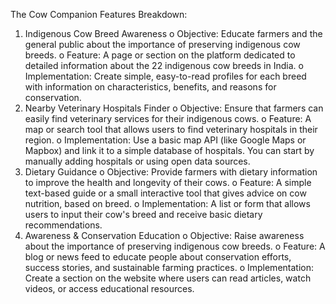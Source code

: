 The Cow Companion
Features Breakdown:
1.	Indigenous Cow Breed Awareness
o	Objective: Educate farmers and the general public about the importance of preserving indigenous cow breeds.
o	Feature: A page or section on the platform dedicated to detailed information about the 22 indigenous cow breeds in India.
o	Implementation: Create simple, easy-to-read profiles for each breed with information on characteristics, benefits, and reasons for conservation.
2.	Nearby Veterinary Hospitals Finder
o	Objective: Ensure that farmers can easily find veterinary services for their indigenous cows.
o	Feature: A map or search tool that allows users to find veterinary hospitals in their region.
o	Implementation: Use a basic map API (like Google Maps or Mapbox) and link it to a simple database of hospitals. You can start by manually adding hospitals or using open data sources.
3.	Dietary Guidance
o	Objective: Provide farmers with dietary information to improve the health and longevity of their cows.
o	Feature: A simple text-based guide or a small interactive tool that gives advice on cow nutrition, based on breed.
o	Implementation: A list or form that allows users to input their cow's breed and receive basic dietary recommendations.
4.	Awareness & Conservation Education
o	Objective: Raise awareness about the importance of preserving indigenous cow breeds.
o	Feature: A blog or news feed to educate people about conservation efforts, success stories, and sustainable farming practices.
o	Implementation: Create a section on the website where users can read articles, watch videos, or access educational resources.
